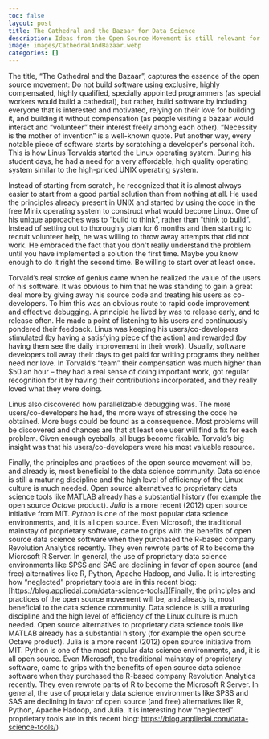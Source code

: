 ```yaml
---
toc: false
layout: post
title: The Cathedral and the Bazaar for Data Science
description: Ideas from the Open Source Movement is still relevant for Data Science.
image: images/CathedralAndBazaar.webp
categories: []
---
```


The title, “The Cathedral and the Bazaar”, captures the essence of the open source movement: Do not build software using exclusive, highly compensated, highly qualified, specially appointed programmers (as special workers would build a cathedral), but rather, build software by including everyone that is interested and motivated, relying on their love for building it, and building it without compensation (as people visiting a bazaar would interact and “volunteer” their interest freely among each other). “Necessity is the mother of invention” is a well-known quote. Put another way, every notable piece of software starts by scratching a developer's personal itch. This is how Linus Torvalds started the Linux operating system. During his student days, he had a need for a very affordable, high quality operating system similar to the high-priced UNIX operating system. 

Instead of starting from scratch, he recognized that it is almost always easier to start from a good partial solution than from nothing at all. He used the principles already present in UNIX and started by using the code in the free Minix operating system to construct what would become Linux. One of his unique approaches was to “build to think”, rather than “think to build”. Instead of setting out to thoroughly plan for 6 months and then starting to recruit volunteer help, he was willing to throw away attempts that did not work. He embraced the fact that you don't really understand the problem until you have implemented a solution the first time. Maybe you know enough to do it right the second time. Be willing to start over at least once.

Torvald’s real stroke of genius came when he realized the value of the users of his software. It was obvious to him that he was standing to gain a great deal more by giving away his source code and treating his users as co-developers. To him this was an obvious route to rapid code improvement and effective debugging. A principle he lived by was to release early, and to release often. He made a point of listening to his users and continuously pondered their feedback. Linus was keeping his users/co-developers stimulated (by having a satisfying piece of the action) and rewarded (by having them see the daily improvement in their work). Usually, software developers toil away their days to get paid for writing programs they neither need nor love. In Torvald’s “team” their compensation was much higher than $50 an hour – they had a real sense of doing important work, got regular recognition for it by having their contributions incorporated, and they really loved what they were doing.

Linus also discovered how parallelizable debugging was. The more users/co-developers he had, the more ways of stressing the code he obtained. More bugs could be found as a consequence. Most problems will be discovered and chances are that at least one user will find a fix for each problem. Given enough eyeballs, all bugs become fixable. Torvald’s big insight was that his users/co-developers were his most valuable resource.

Finally, the principles and practices of the open source movement will be, and already is, most beneficial to the data science community. Data science is still a maturing discipline and the high level of efficiency of the Linux culture is much needed. Open source alternatives to proprietary data science tools like MATLAB already has a substantial history (for example the open source *Octave* product). *Julia* is a more recent (2012) open source initiative from MIT. *Python* is one of the most popular data science environments, and, it is all open source. Even Microsoft, the traditional mainstay of proprietary software, came to grips with the benefits of open source data science software when they purchased the R-based company Revolution Analytics recently. They even rewrote parts of R to become the Microsoft R Server. In general, the use of proprietary data science environments like SPSS and SAS are declining in favor of open source (and free) alternatives like R, Python, Apache Hadoop, and Julia. It is interesting how “neglected” proprietary tools are in this recent blog: [https://blog.appliedai.com/data-science-tools/](Finally, the principles and practices of the open source movement will be, and already is, most beneficial to the data science community. Data science is still a maturing discipline and the high level of efficiency of the Linux culture is much needed. Open source alternatives to proprietary data science tools like MATLAB already has a substantial history (for example the open source Octave product). Julia is a more recent (2012) open source initiative from MIT. Python is one of the most popular data science environments, and, it is all open source. Even Microsoft, the traditional mainstay of proprietary software, came to grips with the benefits of open source data science software when they purchased the R-based company Revolution Analytics recently. They even rewrote parts of R to become the Microsoft R Server. In general, the use of proprietary data science environments like SPSS and SAS are declining in favor of open source (and free) alternatives like R, Python, Apache Hadoop, and Julia. It is interesting how “neglected” proprietary tools are in this recent blog: https://blog.appliedai.com/data-science-tools/)
